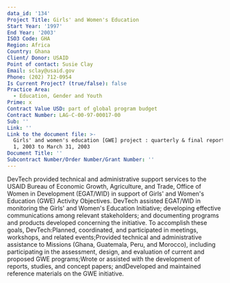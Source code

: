 ```yaml
---
data_id: '134'
Project Title: Girls' and Women's Education
Start Year: '1997'
End Year: '2003'
ISO3 Code: GHA
Region: Africa
Country: Ghana
Client/ Donor: USAID
Point of contact: Susie Clay
Email: sclay@usaid.gov
Phone: (202) 712-0954
Is Current Project? (true/false): false
Practice Area:
  - Education, Gender and Youth
Prime: x
Contract Value USD: part of global program budget
Contract Number: LAG-C-00-97-00017-00
Sub: ''
Link: ''
Link to the document file: >-
  Girls' and women's education [GWE] project : quarterly & final report, January
  1, 2003 to March 31, 2003
Document Title: ''
Subcontract Number/Order Number/Grant Number: ''
---
```



DevTech provided technical and administrative support services to the USAID Bureau of Economic Growth, Agriculture, and Trade, Office of Women in Development (EGAT/WID) in support of Girls' and Women's Education (GWE) Activity Objectives. DevTech assisted EGAT/WID in monitoring the Girls' and Women's Education Initiative; developing effective communications among relevant stakeholders; and documenting programs and products developed concerning the initiative. To accomplish these goals, DevTech:Planned, coordinated, and participated in meetings, workshops, and related events;Provided technical and administrative assistance to Missions (Ghana, Guatemala, Peru, and Morocco), including participating in the assessment, design, and evaluation of current and proposed GWE programs;Wrote or assisted with the development of reports, studies, and concept papers; andDeveloped and maintained reference materials on the GWE initiative.